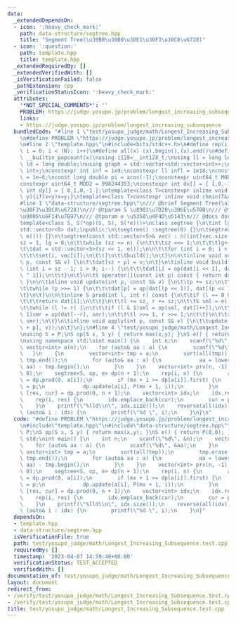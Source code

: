 ```yaml
---
data:
  _extendedDependsOn:
  - icon: ':heavy_check_mark:'
    path: data-structure/segtree.hpp
    title: "Segment Tree(\u30BB\u30B0\u30E1\u30F3\u30C8\u6728)"
  - icon: ':question:'
    path: template.hpp
    title: template.hpp
  _extendedRequiredBy: []
  _extendedVerifiedWith: []
  _isVerificationFailed: false
  _pathExtension: cpp
  _verificationStatusIcon: ':heavy_check_mark:'
  attributes:
    '*NOT_SPECIAL_COMMENTS*': ''
    PROBLEM: https://judge.yosupo.jp/problem/longest_increasing_subsequence
    links:
    - https://judge.yosupo.jp/problem/longest_increasing_subsequence
  bundledCode: "#line 1 \"test/yosupo_judge/math/Longest_Increasing_Subsequence.test.cpp\"\
    \n#define PROBLEM \"https://judge.yosupo.jp/problem/longest_increasing_subsequence\"\
    \n#line 2 \"template.hpp\"\n#include<bits/stdc++.h>\n#define rep(i, N) for (int\
    \ i = 0; i < (N); i++)\n#define all(x) (x).begin(),(x).end()\n#define popcount(x)\
    \ __builtin_popcount(x)\nusing i128=__int128_t;\nusing ll = long long;\nusing\
    \ ld = long double;\nusing graph = std::vector<std::vector<int>>;\nusing P = std::pair<int,\
    \ int>;\nconstexpr int inf = 1e9;\nconstexpr ll infl = 1e18;\nconstexpr ld eps\
    \ = 1e-6;\nconst long double pi = acos(-1);\nconstexpr uint64_t MOD = 1e9 + 7;\n\
    constexpr uint64_t MOD2 = 998244353;\nconstexpr int dx[] = { 1,0,-1,0 };\nconstexpr\
    \ int dy[] = { 0,1,0,-1 };\ntemplate<class T>constexpr inline void chmax(T&x,T\
    \ y){if(x<y)x=y;}\ntemplate<class T>constexpr inline void chmin(T&x,T y){if(x>y)x=y;}\n\
    #line 1 \"data-structure/segtree.hpp\"\n/// @brief Segment Tree(\u30BB\u30B0\u30E1\
    \u30F3\u30C8\u6728)\n/// @tparam S \u8981\u7D20\u306E\u578B\n/// @tparam op \u4E8C\
    \u9805\u6F14\u7B97\n/// @tparam e \u5358\u4F4D\u5143\n/// @docs docs/data-structure/segtree.md\n\
    template<class S, S(*op)(S, S), S(*e)()>\nclass segtree {\n\tint lg, sz, n;\n\t\
    std::vector<S> dat;\npublic:\n\tsegtree() :segtree(0) {}\n\tsegtree(int n) : segtree(std::vector<S>(n,\
    \ e())) {}\n\tsegtree(const std::vector<S>& vec) : n((int)vec.size()) {\n\t\t\
    sz = 1, lg = 0;\n\t\twhile (sz <= n) {\n\t\t\tsz <<= 1;\n\t\t\tlg++;\n\t\t}\n\n\
    \t\tdat = std::vector<S>(sz << 1, e());\n\n\t\tfor (int i = 0; i < n; i++) {\n\
    \t\t\tset(i, vec[i]);\n\t\t}\n\t\tbuild();\n\t}\n\n\tinline void set(const int\
    \ p, const S& v) {\n\t\tdat[sz + p] = v;\n\t}\n\tinline void build() {\n\t\tfor\
    \ (int i = sz - 1; i > 0; i--) {\n\t\t\tdat[i] = op(dat[i << 1], dat[(i << 1)\
    \ ^ 1]);\n\t\t}\n\t}\n\tS operator[](const int p) const { return dat[sz + p];\
    \ }\n\n\tinline void update(int p, const S& v) {\n\t\tp += sz;\n\t\tdat[p] = v;\n\
    \t\twhile (p >>= 1) {\n\t\t\tdat[p] = op(dat[(p << 1)], dat[(p << 1) ^ 1]);\n\t\
    \t}\n\t}\n\n\tinline S prod(int l, int r) const {\n\t\tif (l == 0 && r == n) {\n\
    \t\t\treturn dat[1];\n\t\t}\n\t\tl += sz, r += sz;\n\t\tS sml = e(), smr = e();\n\
    \t\twhile (l != r) {\n\t\t\tif (l & 1)sml = op(sml, dat[l++]);\n\t\t\tif (r &\
    \ 1)smr = op(dat[--r], smr);\n\t\t\tl >>= 1, r >>= 1;\n\t\t}\n\t\treturn op(sml,\
    \ smr);\n\t}\n\tinline void apply(int p, const S& v) {\n\t\tupdate(p, op(dat[sz\
    \ + p], v));\n\t}\n};\n#line 4 \"test/yosupo_judge/math/Longest_Increasing_Subsequence.test.cpp\"\
    \nusing S = P;\nS op(S x, S y) { return max(x,y); }\nS e() { return P(0,0); }\n\
    \nusing namespace std;\nint main() {\n    int n;\n    scanf(\"%d\", &n);\n   \
    \ vector<int> a(n);\n    for (auto& aa : a) {\n        scanf(\"%d\", &aa);\n \
    \   }\n    {\n        vector<int> tmp = a;\n        sort(all(tmp));\n        tmp.erase(unique(all(tmp)),\
    \ tmp.end());\n        for (auto& aa : a) {\n            aa = lower_bound(all(tmp),\
    \ aa) - tmp.begin();\n        }\n    }\n    vector<int> prv(n, -1);\n    iota(all(prv),\
    \ 0);\n    segtree<S, op, e> dp(n + 1);\n    rep(i, n) {\n        auto [mx, p]\
    \ = dp.prod(0, a[i]);\n        if (mx + 1 >= dp[a[i]].first) {\n            prv[i]\
    \ = p;\n            dp.update(a[i], P(mx + 1, i));\n        }\n    }\n    auto\
    \ [res, cur] = dp.prod(0, n + 1);\n    vector<int> idx;\n    idx.reserve((size_t)res);\n\
    \    rep(i, res) {\n        idx.emplace_back(cur);\n        cur = prv[cur];\n\
    \    }\n    printf(\"%lld\\n\", idx.size());\n    reverse(all(idx));\n    for\
    \ (auto& i : idx) {\n        printf(\"%d \", i);\n    }\n}\n"
  code: "#define PROBLEM \"https://judge.yosupo.jp/problem/longest_increasing_subsequence\"\
    \n#include\"template.hpp\"\n#include\"data-structure/segtree.hpp\"\nusing S =\
    \ P;\nS op(S x, S y) { return max(x,y); }\nS e() { return P(0,0); }\n\nusing namespace\
    \ std;\nint main() {\n    int n;\n    scanf(\"%d\", &n);\n    vector<int> a(n);\n\
    \    for (auto& aa : a) {\n        scanf(\"%d\", &aa);\n    }\n    {\n       \
    \ vector<int> tmp = a;\n        sort(all(tmp));\n        tmp.erase(unique(all(tmp)),\
    \ tmp.end());\n        for (auto& aa : a) {\n            aa = lower_bound(all(tmp),\
    \ aa) - tmp.begin();\n        }\n    }\n    vector<int> prv(n, -1);\n    iota(all(prv),\
    \ 0);\n    segtree<S, op, e> dp(n + 1);\n    rep(i, n) {\n        auto [mx, p]\
    \ = dp.prod(0, a[i]);\n        if (mx + 1 >= dp[a[i]].first) {\n            prv[i]\
    \ = p;\n            dp.update(a[i], P(mx + 1, i));\n        }\n    }\n    auto\
    \ [res, cur] = dp.prod(0, n + 1);\n    vector<int> idx;\n    idx.reserve((size_t)res);\n\
    \    rep(i, res) {\n        idx.emplace_back(cur);\n        cur = prv[cur];\n\
    \    }\n    printf(\"%lld\\n\", idx.size());\n    reverse(all(idx));\n    for\
    \ (auto& i : idx) {\n        printf(\"%d \", i);\n    }\n}"
  dependsOn:
  - template.hpp
  - data-structure/segtree.hpp
  isVerificationFile: true
  path: test/yosupo_judge/math/Longest_Increasing_Subsequence.test.cpp
  requiredBy: []
  timestamp: '2023-04-07 14:59:40+00:00'
  verificationStatus: TEST_ACCEPTED
  verifiedWith: []
documentation_of: test/yosupo_judge/math/Longest_Increasing_Subsequence.test.cpp
layout: document
redirect_from:
- /verify/test/yosupo_judge/math/Longest_Increasing_Subsequence.test.cpp
- /verify/test/yosupo_judge/math/Longest_Increasing_Subsequence.test.cpp.html
title: test/yosupo_judge/math/Longest_Increasing_Subsequence.test.cpp
---
```

